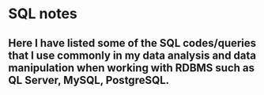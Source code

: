 # SQL notes
 
## Here I have listed some of the SQL codes/queries that I use commonly in my data analysis and data manipulation when working with RDBMS such as QL Server, MySQL, PostgreSQL. 
